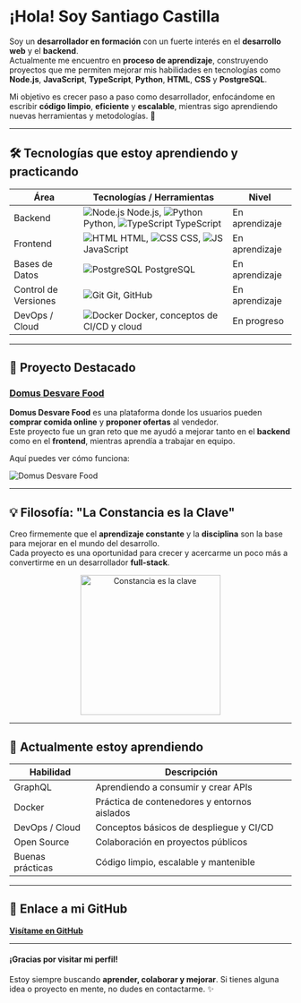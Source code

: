 #  ¡Hola! Soy Santiago Castilla

Soy un **desarrollador en formación** con un fuerte interés en el **desarrollo web** y el **backend**.  
Actualmente me encuentro en **proceso de aprendizaje**, construyendo proyectos que me permiten mejorar mis habilidades en tecnologías como **Node.js**, **JavaScript**, **TypeScript**, **Python**, **HTML**, **CSS** y **PostgreSQL**.  

Mi objetivo es crecer paso a paso como desarrollador, enfocándome en escribir **código limpio**, **eficiente** y **escalable**, mientras sigo aprendiendo nuevas herramientas y metodologías. 🚀  

---

## 🛠 Tecnologías que estoy aprendiendo y practicando

| Área             | Tecnologías / Herramientas | Nivel          |
|------------------|---------------------------|----------------|
| Backend          | ![Node.js](https://skillicons.dev/icons?i=nodejs) Node.js, ![Python](https://skillicons.dev/icons?i=python) Python, ![TypeScript](https://skillicons.dev/icons?i=typescript) TypeScript | En aprendizaje |
| Frontend         | ![HTML](https://skillicons.dev/icons?i=html) HTML, ![CSS](https://skillicons.dev/icons?i=css) CSS, ![JS](https://skillicons.dev/icons?i=js) JavaScript | En aprendizaje |
| Bases de Datos   | ![PostgreSQL](https://skillicons.dev/icons?i=postgres) PostgreSQL | En aprendizaje |
| Control de Versiones | ![Git](https://skillicons.dev/icons?i=git) Git, GitHub | En aprendizaje |
| DevOps / Cloud   | ![Docker](https://skillicons.dev/icons?i=docker) Docker, conceptos de CI/CD y cloud | En progreso |

---

## 📝 Proyecto Destacado

### [Domus Desvare Food](https://github.com/fejimenezs/Domus-Desvare-Food)  
**Domus Desvare Food** es una plataforma donde los usuarios pueden **comprar comida online** y **proponer ofertas** al vendedor.  
Este proyecto fue un gran reto que me ayudó a mejorar tanto en el **backend** como en el **frontend**, mientras aprendía a trabajar en equipo.  

Aquí puedes ver cómo funciona:

![Domus Desvare Food](https://github.com/fejimenezs/Domus-Desvare-Food/blob/main/assets/images/food-app.gif?raw=true)

---

## 💡 Filosofía: "La Constancia es la Clave"

Creo firmemente que el **aprendizaje constante** y la **disciplina** son la base para mejorar en el mundo del desarrollo.  
Cada proyecto es una oportunidad para crecer y acercarme un poco más a convertirme en un desarrollador **full-stack**.  

<p align="center">
  <img src="https://github.com/Santiago-castilla-coder/imagenes/blob/main/constancia.gif?raw=true" alt="Constancia es la clave" width="250" />
</p>

---

## 🌱 Actualmente estoy aprendiendo

| Habilidad         | Descripción |
|-------------------|-------------|
| GraphQL           | Aprendiendo a consumir y crear APIs |
| Docker            | Práctica de contenedores y entornos aislados |
| DevOps / Cloud    | Conceptos básicos de despliegue y CI/CD |
| Open Source       | Colaboración en proyectos públicos |
| Buenas prácticas  | Código limpio, escalable y mantenible |

---

## 🔗 Enlace a mi GitHub

[**Visítame en GitHub**](https://github.com/Santiago-castilla-coder)

---

#### ¡Gracias por visitar mi perfil!  
Estoy siempre buscando **aprender, colaborar y mejorar**. Si tienes alguna idea o proyecto en mente, no dudes en contactarme. ✨
